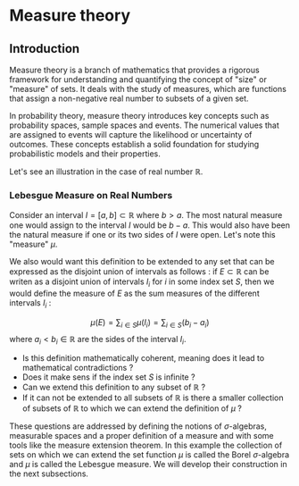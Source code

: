 
# Measure theory
## Introduction
Measure theory is a branch of mathematics that provides a rigorous framework for understanding and quantifying the concept of "size" or "measure" of sets. It deals with the study of measures, which are functions that assign a non-negative real number to subsets of a given set.


In probability theory,  measure theory introduces key concepts such as 
probability spaces, sample spaces and events. The numerical values that are 
assigned to events will capture the likelihood or uncertainty of outcomes.
These concepts establish a solid foundation for studying probabilistic 
models and their properties.

 Let's see an illustration in the case of real number $\mathbb{R}.$

### Lebesgue Measure on Real Numbers
Consider an interval  $I = [a, b] \subset \mathbb{R}$  where $b>a.$ 
The most 
natural measure one would assign to the interval $I$ would be $b-a.$ 
This would also have been the natural measure if 
one or 
its two sides of $I$ were open. Let's note this "measure" $\mu.$


We also would want this definition to be extended to any set that can be 
expressed as the disjoint
union of intervals as follows : if $E \subset \mathbb{R}$ can be writen as 
a disjoint union of intervals $I_i$ for $i$ in some index set $S,$ then we 
would 
define the measure of $E$ as the sum measures of the different 
intervals $I_i$ :

$$
\mu(E) = \sum_{i \in S} \mu(I_i) = \sum_{i \in S} (b_i - a_i)
$$
where $a_i < b_i \in \mathbb{R}$ are the sides of the interval $I_i.$

* Is this definition mathematically coherent, meaning does it lead to 
  mathematical contradictions ?
* Does it make sens if the index set $S$ is infinite ?
* Can we extend this definition to any subset of $\mathbb{R}$ ?
* If it can not be extended to all subsets of $\mathbb{R}$ is there a 
  smaller collection of subsets of $\mathbb{R}$ to which we can extend the 
  definition of $\mu$ ?

These questions are addressed by defining the notions of $\sigma$-algebras, 
measurable spaces and a proper 
definition of a measure and with some tools like the measure 
extension theorem.
In this example the collection of sets on which we can extend the set 
function $\mu$ is called the Borel $\sigma$-algebra and $\mu$ is called the 
Lebesgue measure. We will develop their construction in the next subsections.




